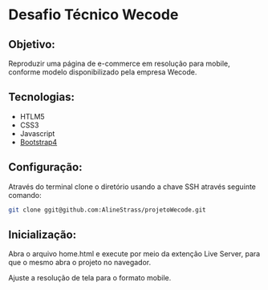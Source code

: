 # Desafio Técnico Wecode

## Objetivo:
Reproduzir uma página de e-commerce em resolução para mobile, conforme modelo disponibilizado pela empresa Wecode.

## Tecnologias:
- HTLM5
- CSS3
- Javascript
- [Bootstrap4](https://getbootstrap.com/docs/4.0/getting-started/introduction/)


## Configuração:

Através do terminal clone o diretório usando a chave SSH através seguinte comando:
```bash
git clone ggit@github.com:AlineStrass/projetoWecode.git

```

## Inicialização:

Abra o arquivo home.html e execute por meio da extenção Live Server, para que o mesmo abra o projeto no navegador.

Ajuste a resolução de tela para o formato mobile.


